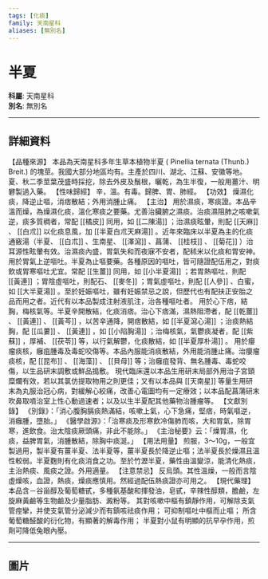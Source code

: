 ```yaml
---
tags: [化痰]
family: 天南星科
aliases: [無別名]
---
```


# 半夏

**科屬**: 天南星科  
**別名**: 無別名  

---

## 詳細資料
【品種來源】
本品為天南星科多年生草本植物半夏 (
Pinellia ternata
(Thunb.) Breit.) 的塊莖。我國大部分地區均有。主產於四川、湖北、江蘇、安徽等地。夏、秋二季莖葉茂盛時採挖，除去外皮及鬚根，曬乾，為生半復，一般用薑汁、明礬製過入藥。
【性味歸經】
辛，溫。有毒。歸脾、胃、肺經。
【功效】
燥濕化痰，降逆止嘔，消痞散結；外用消腫止痛。
【主治】
用於濕痰，寒痰證。本品辛溫而燥，為燥濕化痰，溫化寒痰之要藥。尤善治臟腑之濕痰。治痰濕阻肺之咳嗽氣逆，痰多質稠者，常配 [[橘皮]] 同用，如 [[二陳湯]] ；治濕痰眩暈，則配 [[天麻]] 、 [[白朮]] 以化痰息風，加 [[半夏白朮天麻湯]] 。近年來臨床以半夏為主的化痰通竅湯（半夏、 [[白朮]] 、生南星、 [[澤瀉]] 、菖蒲、 [[桂枝]] 、 [[菊花]] ）治耳源性眩暈有效。治濕痰內盛，胃氣失和而夜寐不安者，配秫米以化痰和胃安神。
用於胃氣上逆嘔吐。半夏為止嘔要藥。各種原因的嘔吐，皆可隨證配伍用之，對痰飲或胃寒嘔吐尤宜。常配 [[生薑]] 同用，如 [[小半夏湯]] ；若胃熱嘔吐，則配 [[黃連]] ；胃陰虛嘔吐，則配石、 [[麥冬]] ；胃氣虛嘔吐，則配 [[人參]] 、白蜜，如 [[大半夏湯]] 。至於妊娠嘔吐，雖有妊娠禁忌之說，但歷代也有配扶正安胎之品而用之者。近代有以本品製成注射液肌注，治各種嘔吐者。
用於心下痞，結胸，梅核氣等。半夏辛開散結，化痰消痞。治心下痞滿，濕熱阻滯者，配 [[乾薑]] 、 [[黃連]] 、 [[黃芩]] ，以苦辛通降，開痞散結，如 [[半夏瀉心湯]] ；治痰熱結胸，配 [[瓜蔞]] 、 [[黃連]] ，如 [[小陷胸湯]] ；治梅核氣，氣鬱痰凝者，配 [[紫蘇]] ，厚補、 [[茯苓]] 等，以行氣解鬱，化痰散結，如 [[半夏厚朴湯]] 。
用於癭瘤痰核，癰疽腫毒及毒蛇咬傷等。本品內服能消痰散結，外用能消腫止痛。治癭瘤痰核，配 [[昆布]] 、 [[海藻]] 、 [[貝母]] 等；治癰疽發背、無名腫毒、毒蛇咬傷，以生品研末調敷或鮮品搗敷。
現代臨床還以本品生用研末局部外用治子宮頸糜爛有效，若以其氯仿提取物用之則更佳；又有以本品與 [[天南星]] 等量生用研末為丸服治冠心病，對緩解心絞痛，改善心電圖均有一定療效；以本品配菖蒲研末吹鼻取噴治室上性心動過速者；以及以生半夏配其他藥物治腫瘤等。
【文獻別錄】
《別錄》：「消心腹胸膈痰熱滿結，咳嗽上氣，心下急痛，堅痞，時氣嘔逆，消癰腫，墮胎。」
《醫學啟源》：「治寒痰及形寒飲冷傷肺而咳，大和胃氣，除胃寒，進飲食。治太陰痰厥頭痛，非此不能除。」
《主治秘要》云：「燥胃濕，化痰，益脾胃氣，消腫散結，除胸中痰涎。」
【用法用量】
煎服，3～10g，一般宜製過用，製半夏有薑半夏、法半夏等，薑半夏長於降逆止嘔；法半夏長於燥濕且溫性較弱。半夏麴則有化痰消食之功。至於竹瀝半夏，藥性由溫變涼，能清化熱痰，主治熱痰、風痰之證。外用適量。
【注意禁忌】
反烏頭。其性溫燥，一般而言陰虛燥咳，血證，熱痰，燥痰應慎用。然經過配伍熱痰證亦可用之。
【現代藥理】
本品含－谷甾醇及葡萄糖甙，多種氨基酸和揮發油，皂甙，辛辣性醇類，膽鹼，左旋麻黃鹼等生物鹼及少量脂肪、澱粉等。
其對咳嗽中樞有鎮靜作用，可解除支氣管痙攣，并使支氣管分泌減少而有鎮咳祛痰作用；
可抑制嘔吐中樞而止嘔；
所含葡萄糖醛酸的衍化物，有顯著的解毒作用；
半夏對小鼠有明顯的抗早孕作用，煎劑可降低兔眼內壓。

---

## 圖片
